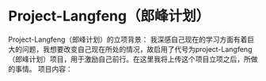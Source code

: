 # Project-Langfeng（郎峰计划）
Project-Langfeng（郎峰计划）的立项背景：
我深感自己现在的学习方面有着巨大的问题，我想要改变自己现在所处的情况，故启用了代号为project-Langfeng（郎峰计划）项目，用于激励自己前行。在这里我将上传这个项目立项之后，所做的事情。
项目内容：

